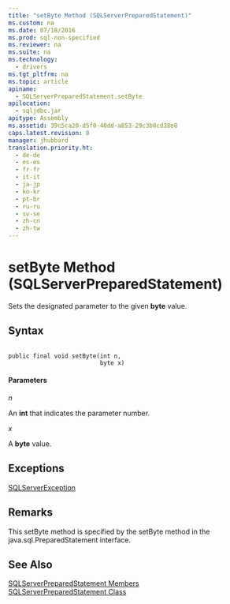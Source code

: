 ```yaml
---
title: "setByte Method (SQLServerPreparedStatement)"
ms.custom: na
ms.date: 07/18/2016
ms.prod: sql-non-specified
ms.reviewer: na
ms.suite: na
ms.technology: 
  - drivers
ms.tgt_pltfrm: na
ms.topic: article
apiname: 
  - SQLServerPreparedStatement.setByte
apilocation: 
  - sqljdbc.jar
apitype: Assembly
ms.assetid: 39c5ca20-d5f0-40dd-a853-29c3b8cd38e8
caps.latest.revision: 8
manager: jhubbard
translation.priority.ht: 
  - de-de
  - es-es
  - fr-fr
  - it-it
  - ja-jp
  - ko-kr
  - pt-br
  - ru-ru
  - sv-se
  - zh-cn
  - zh-tw
---
```

# setByte Method (SQLServerPreparedStatement)
  Sets the designated parameter to the given **byte** value.  
  
## Syntax  
  
```  
  
public final void setByte(int n,  
                          byte x)  
```  
  
#### Parameters  
 *n*  
  
 An **int** that indicates the parameter number.  
  
 *x*  
  
 A **byte** value.  
  
## Exceptions  
 [SQLServerException](../content/SQLServerException-Class.md)  
  
## Remarks  
 This setByte method is specified by the setByte method in the java.sql.PreparedStatement interface.  
  
## See Also  
 [SQLServerPreparedStatement Members](../content/SQLServerPreparedStatement-Members.md)   
 [SQLServerPreparedStatement Class](../content/SQLServerPreparedStatement-Class.md)  
  
  